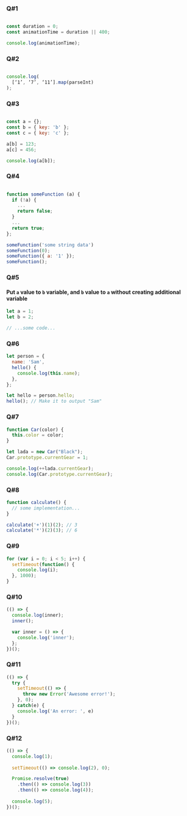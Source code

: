 ### Q#1
```javascript

const duration = 0;
const animationTime = duration || 400; 

console.log(animationTime);
```

### Q#2
```javascript

console.log(
  [‘1’, ‘7’, ‘11’].map(parseInt)
);

```

### Q#3
```javascript

const a = {};
const b = { key: 'b' };
const c = { key: 'c' };

a[b] = 123;
a[c] = 456;

console.log(a[b]);
```

### Q#4
```javascript

function someFunction (a) {
  if (!a) {
    ...
    return false;
  }
  ...
  return true;
};

someFunction('some string data')
someFunction(0);
someFunction({ a: '1' });
someFunction();

```

### Q#5
#### Put `a` value to `b` variable, and `b` value to `a` without creating additional variable
```javascript
let a = 1;
let b = 2;

// ...some code...

```

### Q#6
```javascript
let person = {
  name: 'Sam',
  hello() {
    console.log(this.name);
  },
};

let hello = person.hello;
hello(); // Make it to output "Sam"
```

### Q#7
```javascript
function Car(color) {
  this.color = color;
}

let lada = new Car("Black");
Car.prototype.currentGear = 1;

console.log(++lada.currentGear);
console.log(Car.prototype.currentGear);
```

### Q#8
```javascript
function calculate() {
  // some implementation...
}

calculate('+')(1)(2); // 3
calculate('*')(2)(3); // 6
```

### Q#9
```javascript
for (var i = 0; i < 5; i++) {
  setTimeout(function() {
    console.log(i);
  }, 1000);
}
```

### Q#10
```javascript
(() => {
  console.log(inner);
  inner();

  var inner = () => {
    console.log('inner');
  };
})();
```

### Q#11
```javascript
(() => {
  try {
    setTimeout(() => {
      throw new Error('Awesome error!');
    }, 0);
  } catch(e) {
    console.log('An error: ', e)
  }
})();
```

### Q#12
```javascript
(() => {
  console.log(1);
 
  setTimeout(() => console.log(2), 0);

  Promise.resolve(true)
    .then(() => console.log(3))
    .then(() => console.log(4));
 
  console.log(5);
})();
```



